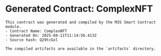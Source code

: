 # Generated Contract: ComplexNFT

    This contract was generated and compiled by the M3S Smart Contract module.
    - Contract Name: ComplexNFT
    - Generated On: 2025-04-11T11:14:56.413Z
    - Source hash: Q29tcGxl

    The compiled artifacts are available in the `artifacts` directory.
    